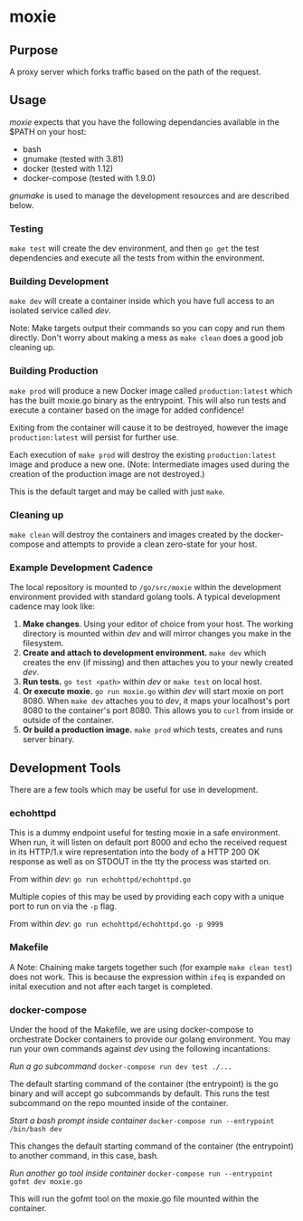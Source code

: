 # moxie

## Purpose

A proxy server which forks traffic based on the path of the request.

## Usage

*moxie* expects that you have the following dependancies available in
the $PATH on your host:

- bash
- gnumake (tested with 3.81)
- docker (tested with 1.12)
- docker-compose (tested with 1.9.0)

*gnumake* is used to manage the development resources and are described
below.

### Testing

`make test` will create the dev environment, and then `go get` the
test dependencies and execute all the tests from within the environment.

### Building Development

`make dev` will create a container inside which you have full access
to an isolated service called *dev*.

Note: Make targets output their commands so you can copy and run them
directly. Don't worry about making a mess as `make clean` does a good
job cleaning up.

### Building Production

`make prod` will produce a new Docker image called `production:latest` which
has the built moxie.go binary as the entrypoint. This will also run
tests and execute a container based on the image for added confidence!

Exiting from the container will cause it to be destroyed, however the
image `production:latest` will persist for further use.

Each execution of `make prod` will destroy the existing `production:latest` image
and produce a new one. (Note: Intermediate images used during the creation of
the production image are not destroyed.)

This is the default target and may be called with just `make`.

### Cleaning up

`make clean` will destroy the containers and images created by the
docker-compose and attempts to provide a clean zero-state for your host.

### Example Development Cadence

The local repository is mounted to `/go/src/moxie` within the
development environment provided with standard golang tools. A typical
development cadence may look like:

1. **Make changes**. Using your editor of choice from your host. The
working directory is mounted within *dev* and will mirror changes you
make in the filesystem.
2. **Create and attach to development environment.** `make dev` which creates
the env (if missing) and then attaches you to your newly created *dev*.
3. **Run tests.** `go test <path>` within *dev* or `make test` on local host.
4. **Or execute moxie.** `go run moxie.go` within *dev* will start moxie
on port 8080. When `make dev` attaches you to *dev*, it maps your
localhost's port 8080 to the container's port 8080. This allows you to
`curl` from inside or outside of the container.
5. **Or build a production image.** `make prod` which tests, creates and runs
server binary.

## Development Tools

There are a few tools which may be useful for use in development.

### echohttpd

This is a dummy endpoint useful for testing moxie in a safe environment. When
run, it will listen on default port 8000 and echo the received request
in its HTTP/1.x wire representation into the body of a HTTP 200 OK response as
well as on STDOUT in the tty the process was started on.

From within *dev*:
`go run echohttpd/echohttpd.go`

Multiple copies of this may be used by providing each copy with a unique
port to run on via the `-p` flag.

From within *dev*:
`go run echohttpd/echohttpd.go -p 9999`

### Makefile

A Note: Chaining make targets together such (for example `make clean test`)
does not work. This is because the expression within `ifeq` is expanded on
inital execution and not after each target is completed.

### docker-compose

Under the hood of the Makefile, we are using docker-compose to orchestrate
Docker containers to provide our golang environment. You may run your
own commands against *dev* using the following incantations:

*Run a go subcommand* `docker-compose run dev test ./...`

The default starting command of the container (the entrypoint) is the go
binary and will accept go subcommands by default. This runs the test
subcommand on the repo mounted inside of the container.

*Start a bash prompt inside container* `docker-compose run --entrypoint /bin/bash dev`

This changes the default starting command of the container (the
entrypoint) to another command, in this case, bash.

*Run another go tool inside container* `docker-compose run --entrypoint gofmt dev moxie.go`

This will run the gofmt tool on the moxie.go file mounted within the
container.


